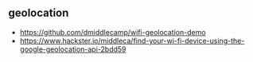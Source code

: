 
## geolocation
* https://github.com/dmiddlecamp/wifi-geolocation-demo
* https://www.hackster.io/middleca/find-your-wi-fi-device-using-the-google-geolocation-api-2bdd59
